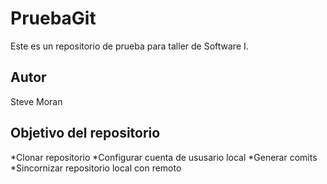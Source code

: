 # PruebaGit

Este es un repositorio de prueba para taller de Software I.

## Autor

Steve Moran

## Objetivo del repositorio

*Clonar repositorio
*Configurar cuenta de ususario local
*Generar comits
*Sincornizar repositorio local con remoto